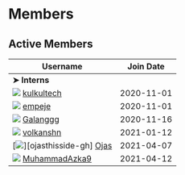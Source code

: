 # Members

## Active Members

|**Username**|**Join Date**|
|------------|-------------|
|**➤ Interns**||
|[![][kulkultech-img]][kulkultech-gh]&nbsp;[kulkultech](profiles/kulkultech.md)|2020-11-01|
|[![][empeje-img]][empeje-gh]&nbsp;[empeje](profiles/empeje.md)|2020-11-01|
|[![][galanggg-img]][galanggg-gh]&nbsp;[Galanggg](profiles/galanggg.md)|2020-11-16|
|[![][volkansahn-img]][volkansahn-gh]&nbsp;[volkanshn](profiles/volkansahn.md)|2021-01-12|
|[![][ojasthisside-img]][ojasthisside-gh]&nbsp;[Ojas](profiles/ojas.md)|2021-04-07|
|[![][MuhammadAzka9-img]][MuhammadAzka9-gh]&nbsp;[MuhammadAzka9](profiles/MuhammadAzka9.md)|2021-04-12|

<!---
Put images link below
-->
[kulkultech-img]: https://github.com/kulkultech.png?size=25
[empeje-img]: https://github.com/empeje.png?size=25
[galanggg-img]: https://github.com/galanggg.png?size=25
[volkansahn-img]:https://github.com/volkansahn.png?size=25
[ojasthisside-img]:https://github.com/ojasthisside.png?size=25
[MuhammadAzka9-img]: https://github.com/MuhammadAzka9.png?size=25

<!---
Put GitHub profiles link below
-->
[kulkultech-gh]: https://github.com/kulkultech
[empeje-gh]: https://github.com/empeje
[galanggg-gh]: https://github.com/galanggg
[volkansahn-gh]: https://github.com/volkansahn
[ojas-gh]: https://github.com/ojasthisside
[MuhammadAzka9-gh]: https://github.com/MuhammadAzka9

